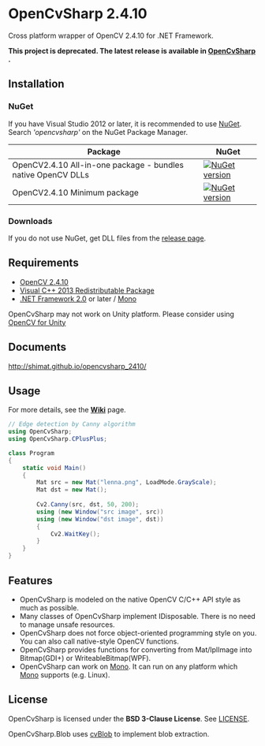 # OpenCvSharp 2.4.10
Cross platform wrapper of OpenCV 2.4.10 for .NET Framework.

**This project is deprecated. The latest release is available in [OpenCvSharp](https://github.com/shimat/opencvsharp) .**

## Installation
### NuGet
If you have Visual Studio 2012 or later, it is recommended to use [NuGet](http://www.nuget.org/). Search *'opencvsharp'* on the NuGet Package Manager.

| Package                                                      | NuGet                                                                                                                      |
|--------------------------------------------------------------|----------------------------------------------------------------------------------------------------------------------------|
| OpenCV2.4.10 All-in-one package - bundles native OpenCV DLLs | [![NuGet version](https://badge.fury.io/nu/OpenCvSharp-AnyCPU.svg)](https://badge.fury.io/nu/OpenCvSharp-AnyCPU)           |
| OpenCV2.4.10 Minimum package                                 | [![NuGet version](https://badge.fury.io/nu/OpenCvSharp-WithoutDll.svg)](https://badge.fury.io/nu/OpenCvSharp-WithoutDll)   |

### Downloads
If you do not use NuGet, get DLL files from the [release page](https://github.com/shimat/opencvsharp_2410/releases).

## Requirements
* [OpenCV 2.4.10](http://opencv.org/)
* [Visual C++ 2013 Redistributable Package](http://www.microsoft.com/en-US/download/details.aspx?id=30679) 
* [.NET Framework 2.0](http://www.microsoft.com/ja-jp/download/details.aspx?id=1639) or later / [Mono](http://www.mono-project.com/Main_Page)

OpenCvSharp may not work on Unity platform. Please consider using [OpenCV for Unity](https://www.assetstore.unity3d.com/en/#!/content/21088)

## Documents
http://shimat.github.io/opencvsharp_2410/

## Usage
For more details, see the **[Wiki](https://github.com/shimat/opencvsharp_2410/wiki)** page.

```C#
// Edge detection by Canny algorithm
using OpenCvSharp;
using OpenCvSharp.CPlusPlus; 

class Program 
{
    static void Main() 
    {
        Mat src = new Mat("lenna.png", LoadMode.GrayScale);
        Mat dst = new Mat();
        
        Cv2.Canny(src, dst, 50, 200);
        using (new Window("src image", src)) 
        using (new Window("dst image", dst)) 
        {
            Cv2.WaitKey();
        }
    }
}
```

## Features
* OpenCvSharp is modeled on the native OpenCV C/C++ API style as much as possible.
* Many classes of OpenCvSharp implement IDisposable. There is no need to manage unsafe resources. 
* OpenCvSharp does not force object-oriented programming style on you. You can also call native-style OpenCV functions.
* OpenCvSharp provides functions for converting from Mat/IplImage into Bitmap(GDI+) or WriteableBitmap(WPF).
* OpenCvSharp can work on [Mono](http://www.mono-project.com/Main_Page). It can run on any platform which [Mono](http://www.mono-project.com/Main_Page) supports (e.g. Linux). 

## License
OpenCvSharp is licensed under the 
**BSD 3-Clause License**. See [LICENSE](https://github.com/shimat/opencvsharp/blob/master/LICENSE).

OpenCvSharp.Blob uses [cvBlob](https://code.google.com/p/cvblob/) to implement blob extraction.
